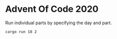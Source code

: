 # Advent Of Code 2020

Run individual parts by specifying the day and part.

```bash
cargo run 18 2
```
